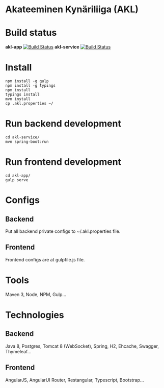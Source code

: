 Akateeminen Kynäriliiga (AKL)
=============================
# Build status
**akl-app**
[![Build Status](https://akl.tite.fi/jenkins/buildStatus/icon?job=akl-app)](https://akl.tite.fi/jenkins/blue/organizations/jenkins/akl-app/activity)
**akl-service**
[![Build Status](https://akl.tite.fi/jenkins/buildStatus/icon?job=akl-service)](https://akl.tite.fi/jenkins/blue/organizations/jenkins/akl-service/activity)
# Install
```
npm install -g gulp
npm install -g typings
npm install
typings install
mvn install
cp .akl.properties ~/
```
# Run backend development
```
cd akl-service/
mvn spring-boot:run
```
# Run frontend development
```
cd akl-app/
gulp serve
```

# Configs
## Backend 
Put all backend private configs to ~/.akl.properties file. 

## Frontend
Frontend configs are at gulpfile.js file.

# Tools
Maven 3, Node, NPM, Gulp...

# Technologies

## Backend
Java 8, Postgres, Tomcat 8 (WebSocket), Spring, H2, Ehcache, Swagger, Thymeleaf...

## Frontend
AngularJS, AngularUI Router, Restangular, Typescript, Bootstrap...
